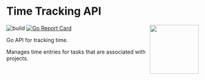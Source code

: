 # Time Tracking API

<img align="right" width="128" src="https://user-images.githubusercontent.com/479339/74610686-49244e80-50aa-11ea-8a3d-dd4a11856d6c.png">

![build](https://github.com/BryanMorgan/time-tracking-api/workflows/build/badge.svg?branch=master&event=push)
[![Go Report Card](https://goreportcard.com/badge/github.com/BryanMorgan/time-tracking-api)](https://goreportcard.com/report/github.com/BryanMorgan/time-tracking-api)

Go API for tracking time. 

Manages time entries for tasks that are associated with projects. 
